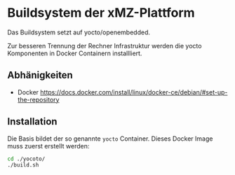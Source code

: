 # Buildsystem der xMZ-Plattform

Das Buildsystem setzt auf yocto/openembedded.

Zur besseren Trennung der Rechner Infrastruktur werden die yocto
Komponenten in Docker Containern installliert.

## Abhänigkeiten

- Docker https://docs.docker.com/install/linux/docker-ce/debian/#set-up-the-repository

## Installation

Die Basis bildet der so genannte `yocto` Container. Dieses Docker Image muss
zuerst erstellt werden:

```bash
cd ./yocoto/
./build.sh
```
